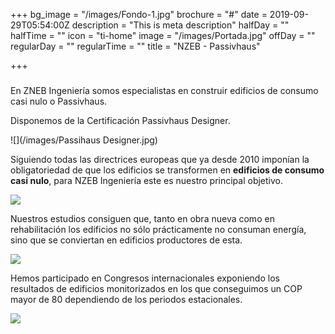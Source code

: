 +++
bg_image = "/images/Fondo-1.jpg"
brochure = "#"
date = 2019-09-29T05:54:00Z
description = "This is meta description"
halfDay = ""
halfTime = ""
icon = "ti-home"
image = "/images/Portada.jpg"
offDay = ""
regularDay = ""
regularTime = ""
title = "NZEB - Passivhaus"

+++
### 

En ZNEB Ingeniería somos especialistas en construir edificios de consumo casi nulo o Passivhaus.

Disponemos de la Certificación Passivhaus Designer.

![](/images/Passihaus Designer.jpg)

Siguiendo todas las directrices europeas que ya desde 2010 imponían la obligatoriedad de que los edificios se transformen en **edificios de consumo casi nulo**, para NZEB Ingeniería este es nuestro principal objetivo.

![](/images/Passiv.jpg)

Nuestros estudios consiguen que, tanto en obra nueva como en rehabilitación los edificios no sólo prácticamente no consuman energía, sino que se conviertan en edificios productores de esta.

![](/images/PHPP_WEB.jpg)

Hemos participado en Congresos internacionales exponiendo los resultados de edificios monitorizados en los que conseguimos un COP mayor de 80 dependiendo de los periodos estacionales.

![](/images/Tubos.jpg)